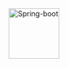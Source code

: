 <div align="center">
  <img src="https://cdn.jsdelivr.net/gh/devicons/devicon/icons/spring/spring-original.svg" alt="Spring-boot" height="100"/>
</div>
